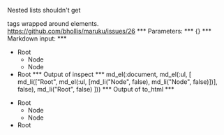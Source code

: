 Nested lists shouldn't get <p> tags wrapped around elements. https://github.com/bhollis/maruku/issues/26
*** Parameters: ***
{}
*** Markdown input: ***
 -  Root
     +  Node
     +  Node
 -  Root
*** Output of inspect ***
md_el(:document, md_el(:ul, [
	md_li(["Root", md_el(:ul, [md_li("Node", false), md_li("Node", false)])], false),
	md_li("Root", false)
]))
*** Output of to_html ***
<ul>
<li>Root
<ul>
<li>Node</li>
<li>Node</li>
</ul></li>
<li>Root</li>
</ul>
